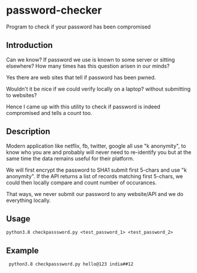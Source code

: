 # password-checker

Program to check if your password has been compromised

## Introduction

Can we know? If password we use is known to some server or sitting elsewhere?
How many times has this question arisen in our minds?

Yes there are web sites that tell if password has been pwned.

Wouldn't it be nice if we could verify locally on a laptop? without submitting to websites?

Hence I came up with this utility to check if password is indeed compromised and tells a count too.

## Description

Modern application like netflix, fb, twitter, google all use "k anonymity", to know who you are and probably will never need to re-identify you but at the same time the data remains useful for their platform.

We will first encrypt the password to SHA1 submit first 5-chars and use "k anonymity".
If the API returns a list of records matching first 5-chars, we could then locally compare and count number of occurances.

That ways, we never submit our password to any website/API and we do everything locally.

## Usage
    python3.8 checkpasssword.py <test_password_1> <test_password_2>

## Example
     python3.8 checkpasssword.py hello@123 india##12
